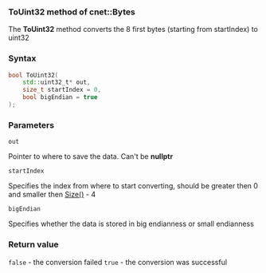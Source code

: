### ToUint32 method of cnet::Bytes

The **ToUint32** method converts the 8 first bytes (starting from startIndex) to uint32

### Syntax
```C++
bool ToUint32(
    std::uint32_t* out,
    size_t startIndex = 0, 
    bool bigEndian = true
);
```

### Parameters
`out` 

Pointer to where to save the data. Can't be **nullptr** 

`startIndex` 

Specifies the index from where to start converting, should be greater then 0 and smaller then [Size()](size.md) - 4 

`bigEndian` 

Specifies whether the data is stored in big endianness or small endianness

### Return value
`false` - the conversion failed
`true` - the conversion was successful